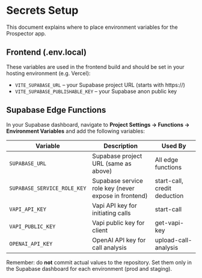 # Secrets Setup

This document explains where to place environment variables for the Prospector app.

## Frontend (.env.local)

These variables are used in the frontend build and should be set in your hosting environment (e.g. Vercel):

- `VITE_SUPABASE_URL` – your Supabase project URL (starts with https://)
- `VITE_SUPABASE_PUBLISHABLE_KEY` – your Supabase anon public key

## Supabase Edge Functions

In your Supabase dashboard, navigate to **Project Settings -> Functions -> Environment Variables** and add the following variables:

| Variable | Description | Used By |
|---------|-------------|---------|
| `SUPABASE_URL` | Supabase project URL (same as above) | All edge functions |
| `SUPABASE_SERVICE_ROLE_KEY` | Supabase service role key (never expose in frontend) | start-call, credit deduction |
| `VAPI_API_KEY` | Vapi API key for initiating calls | start-call |
| `VAPI_PUBLIC_KEY` | Vapi public key for client | get-vapi-key |
| `OPENAI_API_KEY` | OpenAI API key for call analysis | upload-call-analysis |

Remember: do **not** commit actual values to the repository. Set them only in the Supabase dashboard for each environment (prod and staging).
